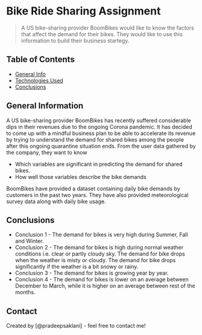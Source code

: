 # Bike Ride Sharing Assignment
> A US bike-sharing provider BoomBikes would like to know the factors that affect the demand for their bikes. They would like to use this information to build their business startegy.


## Table of Contents
* [General Info](#general-information)
* [Technologies Used](#technologies-used)
* [Conclusions](#conclusions)

## General Information
A US bike-sharing provider BoomBikes has recently suffered considerable dips in their revenues due to the ongoing Corona pandemic. 
It has decided to come up with a mindful business plan to be able to accelerate its revenue by trying to understand the demand for shared bikes among the people after this ongoing quarantine situation ends. 
From the user data gathered by the company, they want to know

- Which variables are significant in predicting the demand for shared bikes.
- How well those variables describe the bike demands

BoomBikes have provided a dataset containing daily bike demands by customers in the past two years. They have also provided meteorological survey data along with daily bike usage.

## Conclusions
- Conclusion 1 - The demand for bikes is very high during Summer, Fall and Winter. 
- Conclusion 2 - The demand for bikes is high during normal weather conditions i.e. clear or partly cloudy sky. 
				 The demand for bike drops when the weather is misty or cloudy.
				 The demand for bike drops significantly if the weather is a bit snowy or rainy.
- Conclusion 3 - The demand for bikes is growing year by year.
- Conclusion 4 - The demand for bikes is lower on an average between December to March, while it is higher on an average between rest of the months.


## Contact
Created by [@pradeepsaklani] - feel free to contact me!

